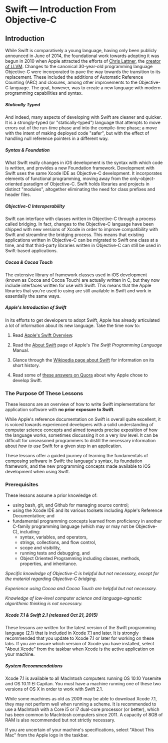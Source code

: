# Swift — Introduction From Objective-C

## Introduction

While Swift is comparatively a young language, having only been publicly announced in June of 2014, the foundational work towards adopting it was begun in 2010 when Apple attracted the efforts of [Chris Lattner](https://en.wikipedia.org/wiki/Chris_Lattner), the [creator of LLVM](http://nondot.org/sabre/). Changes to the canonical 30-year-old programming language Objective-C were incorporated to pave the way towards the transition to its replacement. These included the additions of Automatic Reference Counting (ARC) and closures, among other improvements to the Objective-C language. The goal, however, was to create a new language with modern programming capabilities and syntax. 

##### Statically Typed

And indeed, many aspects of developing with Swift are cleaner and quicker. It is a strongly-typed (or "statically-typed") language that attempts to move errors out of the run-time phase and into the compile-time phase; a move with the intent of making deployed code "safer", but with the effect of handling null reference pointers in a different way.

##### Syntax & Foundation

What Swift really changes in iOS development is the syntax with which code is written, and provides a new Foundation framework. Development with Swift uses the same Xcode IDE as Objective-C development. It incorporates elements of functional programming, moving away from the only-object-oriented paradigm of Objective-C. Swift holds libraries and projects in distinct "modules", altogether eliminating the need for class prefixes and header files.

##### Objective-C Interoperability

Swift can interface with classes written in Objective-C through a process called bridging. In fact, changes to the Objective-C language have been shipped with new versions of Xcode in order to improve compatibility with Swift and streamline the bridging process. This means that existing applications written in Objective-C can be migrated to Swift one class at a time, and that third-party libraries written in Objective-C can still be used in Swift-based applications.

##### Cocoa & Cocoa Touch

The extensive library of framework classes used in iOS development (known as Cocoa and Cocoa Touch) are actually written in C, but they now include interfaces written for use with Swift. This means that the Apple libraries that you're used to using are still available in Swift and work in essentially the same ways.

##### Apple's Introduction of Swift

In its efforts to get developers to adopt Swift, Apple has already articulated a lot of information about its new language. Take the time now to:

1. Read [Apple's Swift Overview](https://developer.apple.com/swift/).

2. Read the [About Swift](https://developer.apple.com/library/prerelease/ios/documentation/Swift/Conceptual/Swift_Programming_Language/index.html#//apple_ref/doc/uid/TP40014097-CH3-ID0) page of Apple's *The Swift Programming Language* Manual.

3. Glance through the [Wikipedia page about Swift](https://en.wikipedia.org/wiki/Swift_(programming_language)) for information on its short history.

4. Read some of [these answers on Quora](https://www.quora.com/Why-would-Apple-introduce-new-programming-languages-e-g-Swift-instead-of-embracing-an-existing-one) about why Apple chose to develop Swift.

### The Purpose Of These Lessons

These lessons are an overview of how to write Swift implementations for application software with **no prior exposure to Swift**. 

While Apple's reference documentation on Swift is overall quite excellent, it is voiced towards experienced developers with a solid understanding of computer science concepts and aimed towards precise exposition of how the language works, sometimes discussing it on a very low level. It can be difficult for unseasoned programmers to distill the necessary information about *how to use* Swift for a given step in an application.

These lessons offer a guided journey of learning the fundamentals of composing software in Swift: the language's syntax, its foundation framework, and the new programming concepts made available to iOS development when using Swift.

### Prerequisites

These lessons assume a prior knowledge of:

  * using bash, git, and Github for managing source control; 
  * using the Xcode IDE and its various toolsets including Apple's Reference Documentation; and
  * fundamental programming concepts learned from proficiency in another C-family programming language (which may or may not be Objective-C), including:
     * syntax, variables, and operators,
     * strings, collections, and flow control,
     * scope and visibility,
     * running tests and debugging, and
     * Object Oriented Programming including classes, methods, properties, and inheritance.

*Specific knowledge of Objective-C is helpful but not necessary, except for the material regarding Objective-C bridging.* 

*Experience using Cocoa and Cocoa Touch are helpful but not necessary.*

*Knowledge of low-level computer science and language-agnostic algorithmic thinking is not necessary.*

##### Xcode 7.1 & Swift 2.1 (released Oct 21, 2015)

These lessons are written for the latest version of the Swift programming language (2.1) that is included in Xcode 7.1 and later. It is strongly recommended that you update to Xcode 7.1 or later for working on these labs. If you are unsure which version of Xcode you have installed, select "About Xcode" from the taskbar when Xcode is the active application on your machine.

##### System Recommendations

Xcode 7.1 is available to all MacIntosh computers running OS 10.10 Yosemite and OS 10.11 El Capitan. You must have a machine running one of these two versions of OS X in order to work with Swift 2.1.

While some machines as old as 2009 may be able to download Xcode 7.1, they may not perform well when running a scheme. It is recommended to use a MacIntosh with a Core i5 or i7 dual-core processor (or better), which has been common to MacIntosh computers since 2011. A capacity of 8GB of RAM is also recommended but not strictly necessary.

If you are uncertain of your machine's specifications, select "About This Mac" from the Apple logo in the taskbar.



